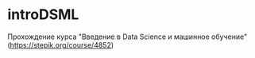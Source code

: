 # introDSML
Прохождение курса "Введение в Data Science и машинное обучение" (https://stepik.org/course/4852)
